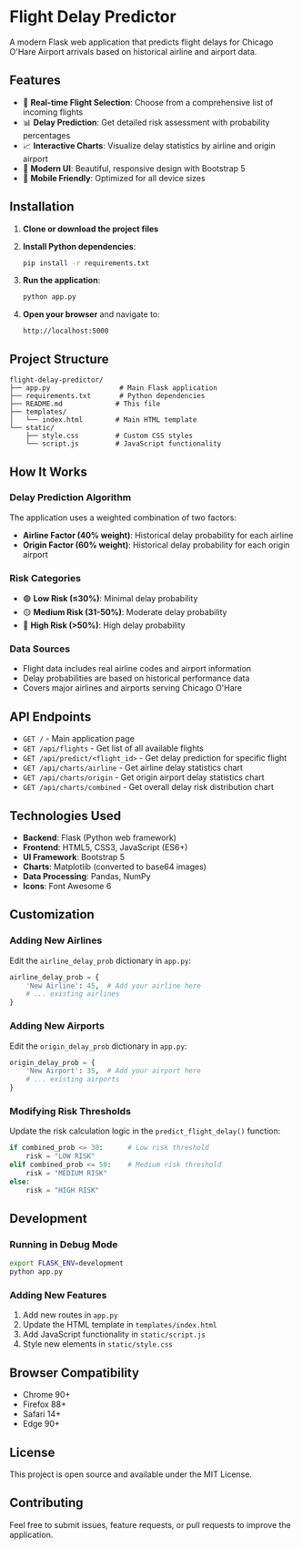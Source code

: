 # Flight Delay Predictor

A modern Flask web application that predicts flight delays for Chicago O'Hare Airport arrivals based on historical airline and airport data.

## Features

- 🛬 **Real-time Flight Selection**: Choose from a comprehensive list of incoming flights
- 📊 **Delay Prediction**: Get detailed risk assessment with probability percentages
- 📈 **Interactive Charts**: Visualize delay statistics by airline and origin airport
- 🎨 **Modern UI**: Beautiful, responsive design with Bootstrap 5
- 📱 **Mobile Friendly**: Optimized for all device sizes

## Installation

1. **Clone or download the project files**

2. **Install Python dependencies**:
   ```bash
   pip install -r requirements.txt
   ```

3. **Run the application**:
   ```bash
   python app.py
   ```

4. **Open your browser** and navigate to:
   ```
   http://localhost:5000
   ```

## Project Structure

```
flight-delay-predictor/
├── app.py                 # Main Flask application
├── requirements.txt       # Python dependencies
├── README.md             # This file
├── templates/
│   └── index.html        # Main HTML template
└── static/
    ├── style.css         # Custom CSS styles
    └── script.js         # JavaScript functionality
```

## How It Works

### Delay Prediction Algorithm
The application uses a weighted combination of two factors:
- **Airline Factor (40% weight)**: Historical delay probability for each airline
- **Origin Factor (60% weight)**: Historical delay probability for each origin airport

### Risk Categories
- 🟢 **Low Risk (≤30%)**: Minimal delay probability
- 🟡 **Medium Risk (31-50%)**: Moderate delay probability  
- 🔴 **High Risk (>50%)**: High delay probability

### Data Sources
- Flight data includes real airline codes and airport information
- Delay probabilities are based on historical performance data
- Covers major airlines and airports serving Chicago O'Hare

## API Endpoints

- `GET /` - Main application page
- `GET /api/flights` - Get list of all available flights
- `GET /api/predict/<flight_id>` - Get delay prediction for specific flight
- `GET /api/charts/airline` - Get airline delay statistics chart
- `GET /api/charts/origin` - Get origin airport delay statistics chart
- `GET /api/charts/combined` - Get overall delay risk distribution chart

## Technologies Used

- **Backend**: Flask (Python web framework)
- **Frontend**: HTML5, CSS3, JavaScript (ES6+)
- **UI Framework**: Bootstrap 5
- **Charts**: Matplotlib (converted to base64 images)
- **Data Processing**: Pandas, NumPy
- **Icons**: Font Awesome 6

## Customization

### Adding New Airlines
Edit the `airline_delay_prob` dictionary in `app.py`:
```python
airline_delay_prob = {
    'New Airline': 45,  # Add your airline here
    # ... existing airlines
}
```

### Adding New Airports
Edit the `origin_delay_prob` dictionary in `app.py`:
```python
origin_delay_prob = {
    'New Airport': 35,  # Add your airport here
    # ... existing airports
}
```

### Modifying Risk Thresholds
Update the risk calculation logic in the `predict_flight_delay()` function:
```python
if combined_prob <= 30:      # Low risk threshold
    risk = "LOW RISK"
elif combined_prob <= 50:    # Medium risk threshold
    risk = "MEDIUM RISK"
else:
    risk = "HIGH RISK"
```

## Development

### Running in Debug Mode
```bash
export FLASK_ENV=development
python app.py
```

### Adding New Features
1. Add new routes in `app.py`
2. Update the HTML template in `templates/index.html`
3. Add JavaScript functionality in `static/script.js`
4. Style new elements in `static/style.css`

## Browser Compatibility

- Chrome 90+
- Firefox 88+
- Safari 14+
- Edge 90+

## License

This project is open source and available under the MIT License.

## Contributing

Feel free to submit issues, feature requests, or pull requests to improve the application.
